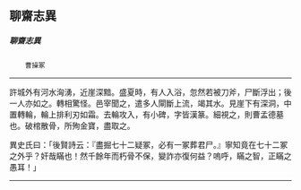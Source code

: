 

## 聊齋志異

##### 聊齋志異
　　`曹操冢`

* * *

許城外有河水洶湧，近崖深黯。盛夏時，有人入浴，忽然若被刀斧，尸斷浮出；後一人亦如之。轉相驚怪。邑宰聞之，遣多人閘斷上流，竭其水。見崖下有深洞，中置轉輪，輪上排利刃如霜。去輪攻入，有小碑，字皆漢篆。細視之，則曹孟德墓也。破棺散骨，所殉金寶，盡取之。

異史氏曰：「後賢詩云：『盡掘七十二疑冢，必有一冢葬君尸。』寧知竟在七十二冢之外乎？奸哉瞞也！然千餘年而朽骨不保，變詐亦復何益？嗚呼，瞞之智，正瞞之愚耳！」

* * *

